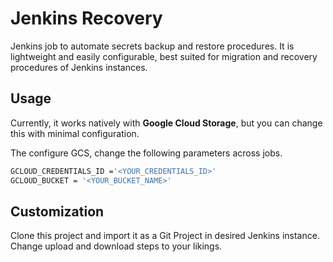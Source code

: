 # Jenkins Recovery
Jenkins job to automate secrets backup and restore procedures. 
It is lightweight and easily configurable, best suited for migration and recovery procedures of Jenkins instances.

## Usage
Currently, it works natively with **Google Cloud Storage**, but you can change this with minimal configuration.

The configure GCS, change the following parameters across jobs.
```bash
GCLOUD_CREDENTIALS_ID ='<YOUR_CREDENTIALS_ID>'
GCLOUD_BUCKET = '<YOUR_BUCKET_NAME>'
```

## Customization

Clone this project and import it as a Git Project in desired Jenkins instance.
Change upload and download steps to your likings.
